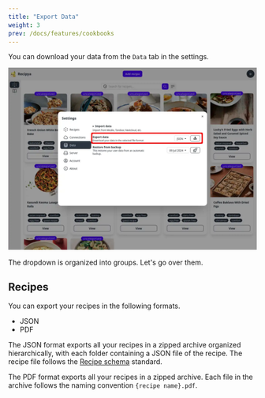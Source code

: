 ```yaml
---
title: "Export Data"
weight: 3
prev: /docs/features/cookbooks
---
```


You can download your data from the `Data` tab in the settings. 

![](images/settings-export.webp)

The dropdown is organized into groups. Let's go over them.

## Recipes

You can export your recipes in the following formats.
- JSON
- PDF

The JSON format exports all your recipes in a zipped archive organized hierarchically, with each folder 
containing a JSON file of the recipe. The recipe file follows the [Recipe schema](https://schema.org/Recipe) standard.

The PDF format exports all your recipes in a zipped archive. Each file in the archive follows the naming 
convention `{recipe name}.pdf`.